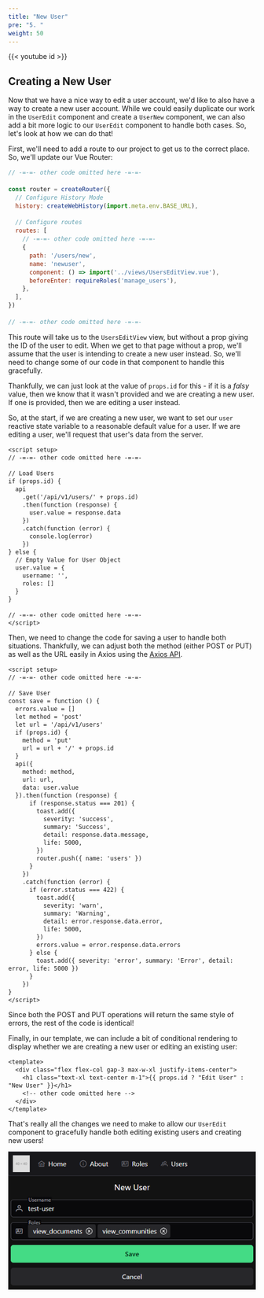 ```yaml
---
title: "New User"
pre: "5. "
weight: 50
---
```


{{< youtube id >}}

## Creating a New User

Now that we have a nice way to edit a user account, we'd like to also have a way to create a new user account. While we could easily duplicate our work in the `UserEdit` component and create a `UserNew` component, we can also add a bit more logic to our `UserEdit` component to handle both cases. So, let's look at how we can do that!

First, we'll need to add a route to our project to get us to the correct place. So, we'll update our Vue Router:

```js {title="src/router/index.js" hl_lines="10-15"}
// -=-=- other code omitted here -=-=-

const router = createRouter({
  // Configure History Mode
  history: createWebHistory(import.meta.env.BASE_URL),

  // Configure routes
  routes: [
    // -=-=- other code omitted here -=-=-
    {
      path: '/users/new',
      name: 'newuser',
      component: () => import('../views/UsersEditView.vue'),
      beforeEnter: requireRoles('manage_users'),
    },
  ],
})

// -=-=- other code omitted here -=-=-
```

This route will take us to the `UsersEditView` view, but without a prop giving the ID of the user to edit. When we get to that page without a prop, we'll assume that the user is intending to create a new user instead. So, we'll need to change some of our code in that component to handle this gracefully.

Thankfully, we can just look at the value of `props.id` for this - if it is a _falsy_ value, then we know that it wasn't provided and we are creating a new user. If one is provided, then we are editing a user instead.

So, at the start, if we are creating a new user, we want to set our `user` reactive state variable to a reasonable default value for a user. If we are editing a user, we'll request that user's data from the server.

```vue {title="src/components/users/UserEdit.vue" hl_lines="4-5 14-20"}
<script setup>
// -=-=- other code omitted here -=-=-

// Load Users
if (props.id) {
  api
    .get('/api/v1/users/' + props.id)
    .then(function (response) {
      user.value = response.data
    })
    .catch(function (error) {
      console.log(error)
    })
} else {
  // Empty Value for User Object
  user.value = {
    username: '',
    roles: []
  }
}

// -=-=- other code omitted here -=-=-
</script>
```

Then, we need to change the code for saving a user to handle both situations. Thankfully, we can adjust both the method (either POST or PUT) as well as the URL easily in Axios using the [Axios API](https://axios-http.com/docs/api_intro). 

```vue {title="src/components/users/UserEdit.vue" hl_lines="5-17"}
<script setup>
// -=-=- other code omitted here -=-=-

// Save User
const save = function () {
  errors.value = []
  let method = 'post'
  let url = '/api/v1/users'
  if (props.id) {
    method = 'put'
    url = url + '/' + props.id
  }
  api({
    method: method,
    url: url,
    data: user.value
  }).then(function (response) {
      if (response.status === 201) {
        toast.add({
          severity: 'success',
          summary: 'Success',
          detail: response.data.message,
          life: 5000,
        })
        router.push({ name: 'users' })
      }
    })
    .catch(function (error) {
      if (error.status === 422) {
        toast.add({
          severity: 'warn',
          summary: 'Warning',
          detail: error.response.data.error,
          life: 5000,
        })
        errors.value = error.response.data.errors
      } else {
        toast.add({ severity: 'error', summary: 'Error', detail: error, life: 5000 })
      }
    })
}
</script>
```

Since both the POST and PUT operations will return the same style of errors, the rest of the code is identical!

Finally, in our template, we can include a bit of conditional rendering to display whether we are creating a new user or editing an existing user:

```vue {title="src/components/users/UserEdit.vue" hl_lines="3"}
<template>
  <div class="flex flex-col gap-3 max-w-xl justify-items-center">
    <h1 class="text-xl text-center m-1">{{ props.id ? "Edit User" : "New User" }}</h1>
    <!-- other code omitted here -->
  </div>
</template>
```

That's really all the changes we need to make to allow our `UserEdit` component to gracefully handle both editing existing users and creating new users!

![New User](/images/examples/06/vue_crud_13.png)